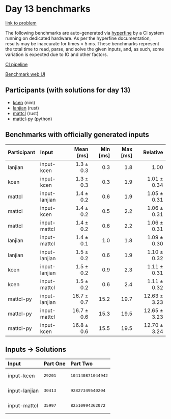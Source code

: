 # Day 13 benchmarks

[link to problem](https://adventofcode.com/2024/day/13)

The following benchmarks are auto-generated via
[hyperfine](https://github.com/sharkdp/hyperfine) by a CI system running on
dedicated hardware. As per the hyperfine documentation, results may be
inaccurate for times < 5 ms. These benchmarks represent the total time to read,
parse, and solve the given inputs, and, as such, some variation is expected due
to IO and other factors.

[CI pipeline](http://ci.papercode.net:8080/teams/main/pipelines/aoc2024)

[Benchmark web UI](https://aoc.ancalagon.black)


## Participants (with solutions for day 13)

- [kcen](https://github.com/kcen/aoc2024) (nim)
- [lanjian](https://github.com/lanjian/aoc-2024) (rust)
- [mattcl](https://github.com/mattcl/aoc2024) (rust)
- [mattcl-py](https://github.com/mattcl/aoc2024-py) (python)


## Benchmarks with officially generated inputs

| Participant | Input | Mean [ms] | Min [ms] | Max [ms] | Relative |
|:---|:---|---:|---:|---:|---:|
| lanjian | input-kcen | 1.3 ± 0.3 | 0.3 | 1.8 | 1.00 |
| kcen | input-kcen | 1.3 ± 0.3 | 0.3 | 1.9 | 1.01 ± 0.34 |
| mattcl | input-lanjian | 1.4 ± 0.2 | 0.6 | 1.9 | 1.05 ± 0.31 |
| mattcl | input-kcen | 1.4 ± 0.2 | 0.5 | 2.2 | 1.06 ± 0.31 |
| mattcl | input-mattcl | 1.4 ± 0.2 | 0.6 | 2.2 | 1.06 ± 0.31 |
| lanjian | input-mattcl | 1.4 ± 0.1 | 1.0 | 1.8 | 1.09 ± 0.30 |
| lanjian | input-lanjian | 1.5 ± 0.2 | 0.6 | 1.9 | 1.10 ± 0.32 |
| kcen | input-lanjian | 1.5 ± 0.2 | 0.9 | 2.3 | 1.11 ± 0.31 |
| kcen | input-mattcl | 1.5 ± 0.2 | 0.6 | 2.4 | 1.11 ± 0.32 |
| mattcl-py | input-lanjian | 16.7 ± 0.7 | 15.2 | 19.7 | 12.63 ± 3.23 |
| mattcl-py | input-mattcl | 16.7 ± 0.6 | 15.3 | 19.5 | 12.65 ± 3.23 |
| mattcl-py | input-kcen | 16.8 ± 0.6 | 15.5 | 19.5 | 12.70 ± 3.24 |


## Inputs -> Solutions

| Input | Part One | Part Two |
|:---|:---|:---|
|input-kcen|<pre>29201</pre>|<pre>104140871044942</pre>|
|input-lanjian|<pre>30413</pre>|<pre>92827349540204</pre>|
|input-mattcl|<pre>35997</pre>|<pre>82510994362072</pre>|
